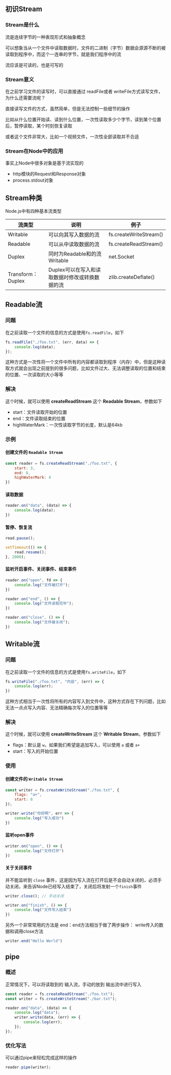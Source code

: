 ## 初识Stream

### Stream是什么

流是连续字节的一种表现形式和抽象概念

可以想象当从一个文件中读取数据时，文件的二进制（字节）数据会源源不断的被读取到程序中，而这个一连串的字节，就是我们程序中的流

流应该是可读的，也是可写的

### Stream意义

在之前学习文件的读写时，可以直接通过 readFile或者 writeFile方式读写文件，为什么还需要流呢？

直接读写文件的方式，虽然简单，但是无法控制一些细节的操作

比如从什么位置开始读、读到什么位置，一次性读取多少个字节，读到某个位置后，暂停读取，某个时刻恢复读取

或者这个文件非常大，比如一个视频文件，一次性全部读取并不合适

### Stream在Node中的应用

事实上Node中很多对象是基于流实现的

* http模块的Request和Response对象
* process.stdout对象



## Stream种类

Node.js中有四种基本流类型

| 流类型            | 说明                                           | 例子                   |
| ----------------- | ---------------------------------------------- | ---------------------- |
| Writable          | 可以向其写入数据的流                           | fs.createWriteStream() |
| Readable          | 可以从中读取数据的流                           | fs.createReadStream()  |
| Duplex            | 同时为Readable和的流Writable                   | net.Socket             |
| Transform：Duplex | Duplex可以在写入和读取数据时修改或转换数据的流 | zlib.createDeflate()   |



## Readable流

### 问题

在之前读取一个文件的信息的方式是使用`fs.readFile`，如下

```js
fs.readFile("./foo.txt", (err, data) => {
    console.log(data);
});
```

这种方式是一次性将一个文件中所有的内容都读取到程序（内存）中，但是这种读取方式就会出现之前提到的很多问题，比如文件过大、无法调整读取的位置和结束的位置、一次读取的大小等等

### 解决

这个时候，就可以使用 **createReadStream** 这个 **Readable Stream**，参数如下

* start：文件读取开始的位置
* end：文件读取结束的位置
* highWaterMark：一次性读取字节的长度，默认是64kb

### 示例

#### 创建文件的 `Readable Stream`

```js
const reader = fs.createReadStream("./foo.txt", {
    start: 3,
    end: 8,
    highWaterMark: 4
})
```

#### 读取数据

```js
reader.on("data", (data) => {
    console.log(data);
})
```

#### 暂停、恢复流

```js
read.pause();

setTimeout(() => {
    read.resume();
}, 2000);
```

#### 监听开启事件、关闭事件、结束事件

```js
reader.on("open", fd => {
    console.log("文件被打开");
})

reader.on("end", () => {
    console.log("文件读取完毕");
})

reader.on("close", () => {
    console.log("文件被关闭");
})
```



## Writable流

### 问题

在之前读取一个文件的信息的方式是使用`fs.writeFile`，如下

```js
fs.writeFile("./foo.txt", "内容", (err) => {
    console.log(err);
})
```

这种方式相当于一次性将所有的内容写入到文件中，这种方式存在下列问题，比如无法一点点写入内容、无法精确每次写入的位置等等

### 解决

这个时候，就可以使用 **createWriteStream** 这个 **Writable Stream**，参数如下

* flags：默认是 `w`，如果我们希望是追加写入，可以使用 `a` 或者 `a+`
* start：写入的开始位置

### 使用

#### 创建文件的 `Writable Stream`

```js
const writer = fs.createWriteStream("./foo.txt", {
    flags: "a+",
    start: 8
});

writer.write("你好啊", err => {
    console.log("写入成功")
})
```

#### 监听open事件

```js
writer.on("open", () => {
    console.log("文件打开")
})
```

#### 关于关闭事件

并不能监听到 `close` 事件，这是因为写入流在打开后是不会自动关闭的，必须手动关闭，来告诉Node已经写入结束了，关闭后将发射一个`finish`事件

```js
writer.close(); // 手动关闭

writer.on("finish", () => {
    console.log("文件写入结束")
})
```

另外一个非常常用的方法是 end：end方法相当于做了两步操作： write传入的数据和调用close方法

```js
writer.end("Hello World")
```



## pipe

### 概述

正常情况下，可以将读取到的 输入流，手动的放到 输出流中进行写入

```js
const reader = fs.createReadStream("./foo.txt");
const writer = fs.createWriteStream("./bar.txt");

reader.on("data", (data) => {
    console.log("data");
    writer.write(data, (err) => {
        console.log(err);
    });
});
```

### 优化写法

可以通过pipe来轻松完成这样的操作

```js
reader.pipe(writer);
```

